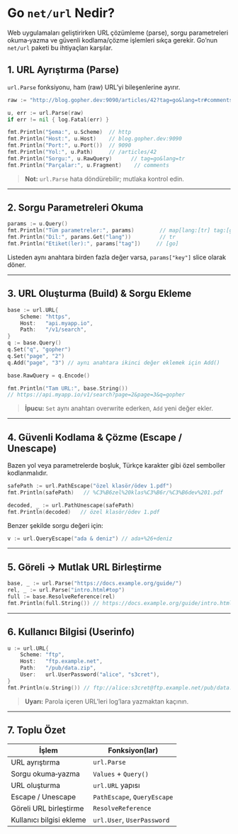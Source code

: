 # Go `net/url` Nedir?

Web uygulamaları geliştirirken URL çözümleme (parse), sorgu parametreleri okuma‑yazma ve güvenli kodlama/çözme işlemleri sıkça gerekir. Go’nun `net/url` paketi bu ihtiyaçları karşılar.

## 1. URL Ayrıştırma (Parse)

`url.Parse` fonksiyonu, ham (raw) URL’yi bileşenlerine ayırır.

```go
raw := "http://blog.gopher.dev:9090/articles/42?tag=go&lang=tr#comments"

u, err := url.Parse(raw)
if err != nil { log.Fatal(err) }

fmt.Println("Şema:", u.Scheme)  // http
fmt.Println("Host:", u.Host)    // blog.gopher.dev:9090
fmt.Println("Port:", u.Port())  // 9090
fmt.Println("Yol:", u.Path)     // /articles/42
fmt.Println("Sorgu:", u.RawQuery)      // tag=go&lang=tr
fmt.Println("Parçalar:", u.Fragment)    // comments
```

> **Not:** `url.Parse` hata döndürebilir; mutlaka kontrol edin.

---

## 2. Sorgu Parametreleri Okuma

```go
params := u.Query()
fmt.Println("Tüm parametreler:", params)        // map[lang:[tr] tag:[go]]
fmt.Println("Dil:", params.Get("lang"))         // tr
fmt.Println("Etiket(ler):", params["tag"])     // [go]
```

Listeden aynı anahtara birden fazla değer varsa, `params["key"]` slice olarak döner.

---

## 3. URL Oluşturma (Build) & Sorgu Ekleme

```go
base := url.URL{
    Scheme: "https",
    Host:   "api.myapp.io",
    Path:   "/v1/search",
}
q := base.Query()
q.Set("q", "gopher")
q.Set("page", "2")
q.Add("page", "3") // aynı anahtara ikinci değer eklemek için Add()

base.RawQuery = q.Encode()

fmt.Println("Tam URL:", base.String())
// https://api.myapp.io/v1/search?page=2&page=3&q=gopher
```

> **İpucu:** `Set` aynı anahtarı overwrite ederken, `Add` yeni değer ekler.

---

## 4. Güvenli Kodlama & Çözme (Escape / Unescape)

Bazen yol veya parametrelerde boşluk, Türkçe karakter gibi özel semboller kodlanmalıdır.

```go
safePath := url.PathEscape("özel klasör/ödev 1.pdf")
fmt.Println(safePath)   // %C3%B6zel%20klas%C3%B6r/%C3%B6dev%201.pdf

decoded, _ := url.PathUnescape(safePath)
fmt.Println(decoded)   // özel klasör/ödev 1.pdf
```

Benzer şekilde sorgu değeri için:

```go
v := url.QueryEscape("ada & deniz") // ada+%26+deniz
```

---

## 5. Göreli → Mutlak URL Birleştirme

```go
base, _ := url.Parse("https://docs.example.org/guide/")
rel, _ := url.Parse("intro.html#top")
full := base.ResolveReference(rel)
fmt.Println(full.String()) // https://docs.example.org/guide/intro.html#top
```

---

## 6. Kullanıcı Bilgisi (Userinfo)

```go
u := url.URL{
    Scheme: "ftp",
    Host:   "ftp.example.net",
    Path:   "/pub/data.zip",
    User:   url.UserPassword("alice", "s3cret"),
}
fmt.Println(u.String()) // ftp://alice:s3cret@ftp.example.net/pub/data.zip
```

> **Uyarı:** Parola içeren URL’leri log’lara yazmaktan kaçının.

---

## 7. Toplu Özet

| İşlem                    | Fonksiyon(lar)              |
| ------------------------ | --------------------------- |
| URL ayrıştırma           | `url.Parse`                 |
| Sorgu okuma‑yazma        | `Values` + `Query()`        |
| URL oluşturma            | `url.URL` yapısı            |
| Escape / Unescape        | `PathEscape`, `QueryEscape` |
| Göreli URL birleştirme   | `ResolveReference`          |
| Kullanıcı bilgisi ekleme | `url.User`, `UserPassword`  |

